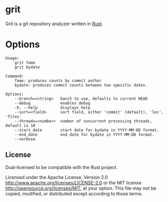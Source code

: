 # grit
Grit is a git repository analyzer written in [Rust](https://github.om/rust-lang).

# Options
```
Usage:
    grit fame
    grit bydate

Command:
    fame: produces counts by commit author
    bydate: produces commit counts between two specific dates.

Options:
    --branch=<string>   banch to use, defaults to current HEAD
    --debug             enables debug
    -h, --help          displays help
    --sort=<field>      sort field, either 'commit' (default), 'loc', 'files'
    --threads=<number>  number of concurrent processing threads, default is 10
    --start_date        start date for bydate in YYYY-MM-DD format.
    --end_date          end date for bydate in YYYY-MM-DD format.
    --verbose
```

License
-------

Dual-licensed to be compatible with the Rust project.

Licensed under the Apache License, Version 2.0
http://www.apache.org/licenses/LICENSE-2.0 or the MIT license
http://opensource.org/licenses/MIT, at your
option. This file may not be copied, modified, or distributed
except according to those terms.
